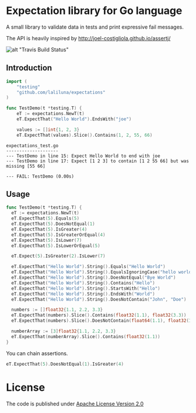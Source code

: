 # Expectation library for Go language

A small library to validate data in tests and print expressive fail messages.

The API is heavily inspired by http://joel-costigliola.github.io/assertj/

![alt "Travis Build Status"](https://travis-ci.org/laliluna/expectations.svg?branch=master)

## Introduction

```go
import (
	"testing"
	"github.com/laliluna/expectations"
)

func TestDemo(t *testing.T) {
	eT := expectations.NewT(t)
	eT.ExpectThat("Hello World").EndsWith("joe")

	values := []int{1, 2, 3}
	eT.ExpectThat(values).Slice().Contains(1, 2, 55, 66)
```

```
expectations_test.go
--------------------
--- TestDemo in line 15: Expect Hello World to end with joe
--- TestDemo in line 17: Expect [1 2 3] to contain [1 2 55 66] but was missing [55 66]

--- FAIL: TestDemo (0.00s)
```

## Usage

```go
func TestDemo(t *testing.T) {
  eT := expectations.NewT(t)
  eT.ExpectThat(5).Equals(5)
  eT.ExpectThat(5).DoesNotEqual(1)
  eT.ExpectThat(5).IsGreater(4)
  eT.ExpectThat(5).IsGreaterOrEqual(4)
  eT.ExpectThat(5).IsLower(7)
  eT.ExpectThat(5).IsLowerOrEqual(5)

  eT.Expect(5).IsGreater(2).IsLower(7)

  eT.ExpectThat("Hello World").String().Equals("Hello World")
  eT.ExpectThat("Hello World").String().EqualsIgnoringCase("hello world")
  eT.ExpectThat("Hello World").String().DoesNotEqual("Bye World")
  eT.ExpectThat("Hello World").String().Contains("Hello")
  eT.ExpectThat("Hello World").String().StartsWith("Hello")
  eT.ExpectThat("Hello World").String().EndsWith("World")
  eT.ExpectThat("Hello World").String().DoesNotContain("John", "Doe")

  numbers := []float32{1.1, 2.2, 3.3}
  eT.ExpectThat(numbers).Slice().Contains(float32(1.1), float32(3.3))
  eT.ExpectThat(numbers).Slice().DoesNotContain(float64(1.1), float32(1.22), float32(3.22))

  numberArray := [3]float32{1.1, 2.2, 3.3}
  eT.ExpectThat(numberArray).Slice().Contains(float32(1.1))
}
```

You can chain assertions.

```go
eT.ExpectThat(5).DoesNotEqual(1).IsGreater(4)
```

# License

The code is published under [Apache License Version 2.0](LICENSE)
